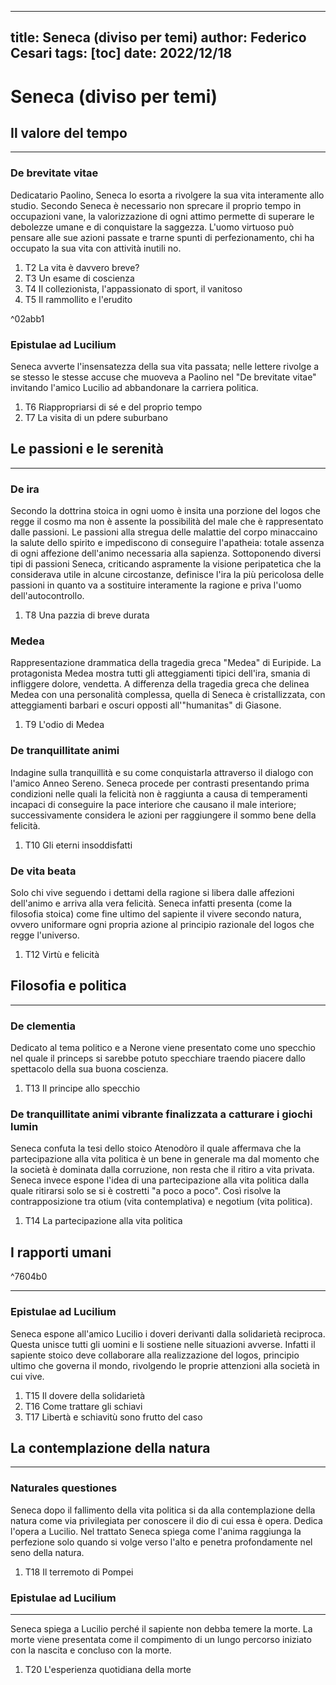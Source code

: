 
---
title: Seneca (diviso per temi)
author: Federico Cesari
tags: [toc]
date: 2022/12/18
---

# Seneca (diviso per temi) 

## Il valore del tempo
---
### De brevitate vitae
Dedicatario Paolino, Seneca lo esorta a rivolgere la sua vita interamente allo studio. Secondo Seneca è necessario non sprecare il proprio tempo in occupazioni vane, la valorizzazione di ogni attimo permette di superare le debolezze umane e di conquistare la saggezza. L'uomo virtuoso può pensare alle sue azioni passate e trarne spunti di perfezionamento, chi ha occupato la sua vita con attività inutili no.

1. T2  La vita è davvero breve?    
2. T3  Un esame di coscienza
3. T4  Il collezionista, l'appassionato di sport, il vanitoso
4. T5  Il rammollito e l'erudito

^02abb1
### Epistulae ad Lucilium
Seneca avverte l'insensatezza della sua vita passata; nelle lettere rivolge a se stesso le stesse accuse che muoveva a Paolino nel "De brevitate vitae" invitando l'amico Lucilio ad abbandonare la carriera politica.

1. T6  Riappropriarsi di sé e del proprio tempo
2. T7  La visita di un pdere suburbano



## Le passioni e le serenità
---
### De ira 
Secondo la dottrina stoica in ogni uomo è insita una porzione del logos che regge il cosmo ma non è assente la possibilità del male che è rappresentato dalle passioni. Le passioni alla stregua delle malattie del corpo minaccaino la salute dello spirito e impediscono di conseguire l'apatheia: totale assenza di ogni affezione dell'animo necessaria alla sapienza.
Sottoponendo diversi tipi di passioni Seneca, criticando aspramente la visione peripatetica che la considerava utile in alcune circostanze, definisce l'ira la più pericolosa delle passioni in quanto va a sostituire interamente la ragione e priva l'uomo dell'autocontrollo.

1. T8  Una pazzia di breve durata


### Medea                                                                                     
Rappresentazione drammatica della tragedia greca "Medea" di Euripide. La protagonista Medea mostra tutti gli atteggiamenti tipici dell'ira, smania di infliggere dolore, vendetta. A differenza della tragedia greca che delinea Medea con una personalità complessa, quella di Seneca è cristallizzata, con atteggiamenti barbari e oscuri opposti all'"humanitas" di Giasone.

1. T9  L'odio di Medea



### De tranquillitate animi                                                                    
Indagine sulla tranquillità e su come conquistarla attraverso il dialogo con l'amico Anneo Sereno. Seneca procede per contrasti presentando prima condizioni nelle quali la felicità non è raggiunta a causa di temperamenti incapaci di conseguire la pace interiore che causano il male interiore; successivamente considera le azioni per raggiungere il sommo bene della felicità.

1. T10 Gli eterni insoddisfatti


### De vita beata                                                                              
Solo chi vive seguendo i dettami della ragione si libera dalle affezioni dell'animo e arriva alla vera felicità. Seneca infatti presenta (come la filosofia stoica) come fine ultimo del sapiente il vivere secondo natura, ovvero uniformare ogni propria azione al principio razionale del logos che regge l'universo.

1. T12 Virtù e felicità



## Filosofia e politica
---
### De clementia                                                                              
Dedicato al tema politico e a Nerone viene presentato come uno specchio nel quale il princeps si sarebbe potuto specchiare traendo piacere dallo spettacolo della sua buona coscienza.

1. T13 Il principe allo specchio


### De tranquillitate animi                      vibrante finalizzata a catturare i giochi lumin                                              
Seneca confuta la tesi dello stoico Atenodòro il quale affermava che la partecipazione alla vita politica è un bene in generale ma dal momento che la società è dominata dalla corruzione, non resta che il ritiro a vita privata. Seneca invece espone l'idea di una partecipazione alla vita politica dalla quale ritirarsi solo se si è costretti "a poco a poco". Così risolve la contrapposizione tra otium (vita contemplativa) e negotium (vita politica).

1. T14 La partecipazione alla vita politica



## I rapporti umani

^7604b0

---
### Epistulae ad Lucilium                      
Seneca espone all'amico Lucilio i doveri derivanti dalla solidarietà reciproca. Questa unisce tutti gli uomini e li sostiene nelle situazioni avverse. Infatti il sapiente stoico deve collaborare alla realizzazione del logos, principio ultimo che governa il mondo, rivolgendo le proprie attenzioni alla società in cui vive.

1. T15 Il dovere della solidarietà 
2. T16 Come trattare gli schiavi
3. T17 Libertà e schiavitù sono frutto del caso


## La contemplazione della natura
---
### Naturales questiones
Seneca dopo il fallimento della vita politica si da alla contemplazione della natura come via privilegiata per conoscere il dio di cui essa è opera. Dedica l'opera a Lucilio. 
Nel trattato Seneca spiega come l'anima raggiunga la perfezione solo quando si volge verso l'alto e penetra profondamente nel seno della natura.

1. T18 Il terremoto di Pompei

### Epistulae ad Lucilium
---
Seneca spiega a Lucilio perché il sapiente non debba temere la morte. La morte viene presentata come il compimento di un lungo percorso iniziato con la nascita e concluso con la morte.

1. T20 L'esperienza quotidiana della morte